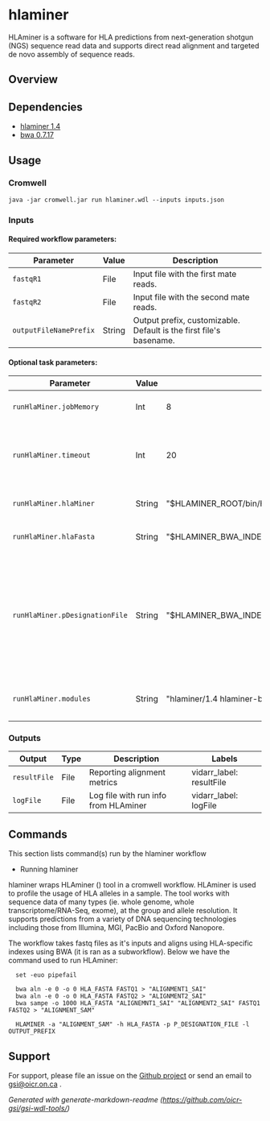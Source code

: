 # hlaminer

HLAminer is a software for HLA predictions from next-generation shotgun (NGS) sequence read data and supports direct read alignment and targeted de novo assembly of sequence reads.

## Overview

## Dependencies

* [hlaminer 1.4](https://github.com/bcgsc/HLAminer/releases/download/v1.4/HLAminer_1-4.tar.gz)
* [bwa 0.7.17](https://github.com/lh3/bwa/releases/download/v0.7.17/bwa-0.7.17.tar.bz2)


## Usage

### Cromwell
```
java -jar cromwell.jar run hlaminer.wdl --inputs inputs.json
```

### Inputs

#### Required workflow parameters:
Parameter|Value|Description
---|---|---
`fastqR1`|File|Input file with the first mate reads.
`fastqR2`|File| Input file with the second mate reads.
`outputFileNamePrefix`|String|Output prefix, customizable. Default is the first file's basename.


#### Optional task parameters:
Parameter|Value|Default|Description
---|---|---|---
`runHlaMiner.jobMemory`|Int|8|Memory allocated to the task.
`runHlaMiner.timeout`|Int|20|Timeout in hours, needed to override imposed limits.
`runHlaMiner.hlaMiner`|String|"$HLAMINER_ROOT/bin/HLAminer.pl"|Path to the HLAminer.pl script
`runHlaMiner.hlaFasta`|String|"$HLAMINER_BWA_INDEX_ROOT/HLA-I_II_GEN.fasta"|Path to the reference fasta file
`runHlaMiner.pDesignationFile`|String|"$HLAMINER_BWA_INDEX_ROOT/HLAminer_v1.4/database/hla_nom_p.txt"|P-designation file, contains details of all HLA Sequences having the same antigen binding domains
`runHlaMiner.modules`|String|"hlaminer/1.4 hlaminer-bwa-index/0.7.17 bwa/0.7.17"|Names and versions of required modules.


### Outputs

Output | Type | Description | Labels
---|---|---|---
`resultFile`|File|Reporting alignment metrics|vidarr_label: resultFile
`logFile`|File|Log file with run info from HLAminer|vidarr_label: logFile


## Commands
This section lists command(s) run by the hlaminer workflow
 
* Running hlaminer
 
hlaminer wraps HLAminer () tool in a cromwell workflow. HLAminer is used to profile the usage of HLA alleles in a sample. The tool works with sequence data of many types (ie. whole genome, whole transcriptome/RNA-Seq, exome), at the group and allele resolution. It supports predictions from a variety of DNA sequencing technologies including those from Illumina, MGI, PacBio and Oxford Nanopore.

The workflow takes fastq files as it's inputs and aligns using HLA-specific indexes using BWA (it is ran as a subworkflow).
Below we have the command used to run HLAminer:
 
```
  set -euo pipefail
 
  bwa aln -e 0 -o 0 HLA_FASTA FASTQ1 > "ALIGNMENT1_SAI"
  bwa aln -e 0 -o 0 HLA_FASTA FASTQ2 > "ALIGNMENT2_SAI"
  bwa sampe -o 1000 HLA_FASTA "ALIGNEMNT1_SAI" "ALIGNMENT2_SAI" FASTQ1 FASTQ2 > "ALIGNMENT_SAM"
  
  HLAMINER -a "ALIGNMENT_SAM" -h HLA_FASTA -p P_DESIGNATION_FILE -l OUTPUT_PREFIX
```
## Support

For support, please file an issue on the [Github project](https://github.com/oicr-gsi) or send an email to gsi@oicr.on.ca .

_Generated with generate-markdown-readme (https://github.com/oicr-gsi/gsi-wdl-tools/)_
